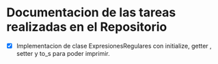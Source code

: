 # Documentacion de las tareas realizadas en el Repositorio


- [x] Implementacion de clase ExpresionesRegulares con initialize, getter , setter y to_s para poder imprimir.
